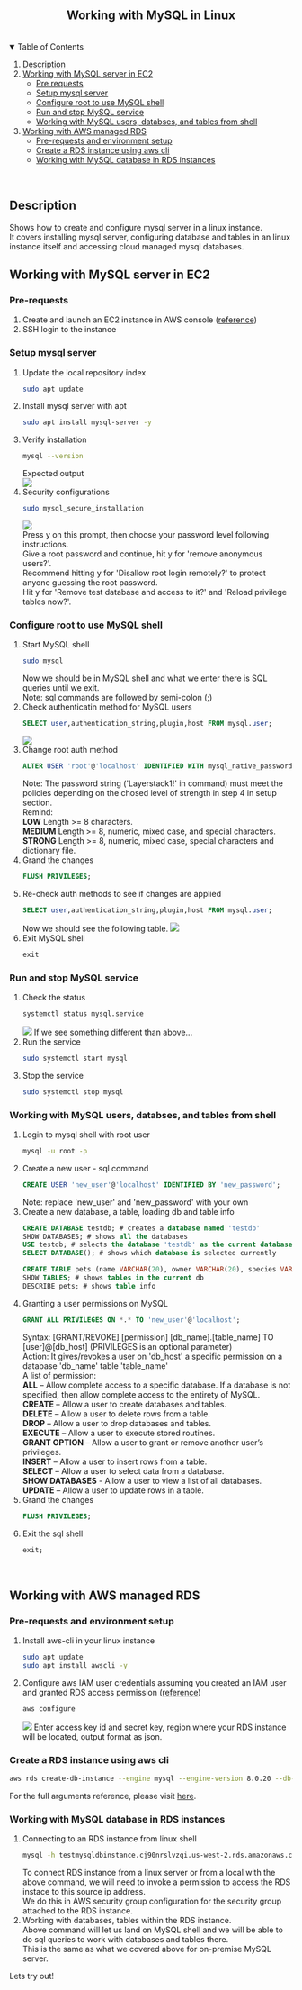 <br />
<p align="center">
  <h2 align="center">Working with MySQL in Linux</h2>
</p>


<!-- TABLE OF CONTENTS -->
<br/>
<details open="open">
  <summary>Table of Contents</summary>
  <ol>
    <li>
      <a href="#description">Description</a>
    </li>
    <li>
      <a href="#working-with-mysql-server-in-ec2">Working with MySQL server in EC2</a>
      <ul>
        <li><a href="#pre-requests">Pre requests</a></li>
        <li><a href="#setup-mysql-server">Setup mysql server</a></li>
        <li><a href="#configure-root-to-use-mysql-shell">Configure root to use MySQL shell</a></li>
        <li><a href="#run-and-stop-mysql-service">Run and stop MySQL service</a></li>
        <li><a href="#working-with-mysql-users-databses-and-tables-from-shell">Working with MySQL users, databses, and tables from shell</a></li>
      </ul>
    </li>
    <li>
      <a href="#working-with-aws-managed-rds">Working with AWS managed RDS</a>
      <ul>
        <li><a href="#pre-requests-and-environment-setup">Pre-requests and environment setup</a></li>
        <li><a href="#create-a-rds-instance-using-aws-cli">Create a RDS instance using aws cli</a></li>
        <li><a href="#working-with-mysql-database-in-rds-instances">Working with MySQL database in RDS instances</a></li>
      </ul>
    </li>
  </ol>
</details>
<br/>

## Description

Shows how to create and configure mysql server in a linux instance. <br/>
It covers installing mysql server, configuring database and tables in an linux instance itself and accessing cloud managed mysql databases.

## Working with MySQL server in EC2


### Pre-requests

1. Create and launch an EC2 instance in AWS console ([reference](https://us-west-2.console.aws.amazon.com/ec2/v2/home?region=us-west-2#LaunchInstanceWizard:))
2. SSH login to the instance


### Setup mysql server

1. Update the local repository index
   ```sh
   sudo apt update
   ```
2. Install mysql server with apt
   ```sh
   sudo apt install mysql-server -y
   ```
3. Verify installation
   ```sh
   mysql --version
   ```
   Expected output <br/>
   <img src="https://i.imgur.com/AqKqvd4.jpg"></img>
4. Security configurations
   ```sh
   sudo mysql_secure_installation
   ```
   <img src="https://i.imgur.com/SGvS339.jpg"></img><br/>
   Press y on this prompt, then choose your password level following instructions.<br/>
   Give a root password and continue, hit y for 'remove anonymous users?'.<br/>
   Recommend hitting y for 'Disallow root login remotely?' to protect anyone guessing the root password.<br/>
   Hit y for 'Remove test database and access to it?' and 'Reload privilege tables now?'.<br/>


### Configure root to use MySQL shell

1. Start MySQL shell
   ```sh
   sudo mysql
   ```
   Now we should be in MySQL shell and what we enter there is SQL queries until we exit.<br/>
   Note: sql commands are followed by semi-colon (;)
2. Check authenticatin method for MySQL users
   ```sql
   SELECT user,authentication_string,plugin,host FROM mysql.user;
   ```
   <img src="https://i.imgur.com/ZATsYQ0.jpg"></img>
3. Change root auth method
   ```sql
   ALTER USER 'root'@'localhost' IDENTIFIED WITH mysql_native_password BY 'Layerstack1!';
   ```
   Note: The password string ('Layerstack1!' in command) must meet the policies depending on the chosed level of strength in step 4 in setup section.<br/>
   Remind:<br/>
   <strong>LOW</strong> Length >= 8 characters.<br/>
   <strong>MEDIUM</strong> Length >= 8, numeric, mixed case, and special characters.<br/>
   <strong>STRONG</strong> Length >= 8, numeric, mixed case, special characters and dictionary file.<br/>
4. Grand the changes
   ```sql
   FLUSH PRIVILEGES;
   ```
5. Re-check auth methods to see if changes are applied
   ```sql
   SELECT user,authentication_string,plugin,host FROM mysql.user;
   ```
   Now we should see the following table.
   <img src="https://i.imgur.com/SsvkgVi.jpg"></img>
6. Exit MySQL shell
   ```sql
   exit
   ```


### Run and stop MySQL service

1. Check the status
   ```sh
   systemctl status mysql.service
   ```
   <img src="https://i.imgur.com/c7vCn6C.png"></img>
   If we see something different than above...
2. Run the service
   ```sh
   sudo systemctl start mysql
   ```
3. Stop the service
   ```sh
   sudo systemctl stop mysql
   ```


### Working with MySQL users, databses, and tables from shell

1. Login to mysql shell with root user
   ```sh
   mysql -u root -p
   ```
2. Create a new user - sql command
   ```sql
   CREATE USER 'new_user'@'localhost' IDENTIFIED BY 'new_password';
   ```
   Note: replace 'new_user' and 'new_password' with your own
3. Create a new database, a table, loading db and table info
   ```sql
   CREATE DATABASE testdb; # creates a database named 'testdb'
   SHOW DATABASES; # shows all the databases
   USE testdb; # selects the database 'testdb' as the current database
   SELECT DATABASE(); # shows which database is selected currently
   
   CREATE TABLE pets (name VARCHAR(20), owner VARCHAR(20), species VARCHAR(20), sex CHAR(1), birth DATE, death DATE); # creates a table 'pets' within the selected db
   SHOW TABLES; # shows tables in the current db
   DESCRIBE pets; # shows table info
   ```
4. Granting a user permissions on MySQL
   ```sql
   GRANT ALL PRIVILEGES ON *.* TO 'new_user'@'localhost';
   ```
   Syntax: [GRANT/REVOKE] [permission] [db_name].[table_name] TO [user]@[db_host] (PRIVILEGES is an optional parameter)<br/>
   Action: It gives/revokes a user on 'db_host' a specific permission on a database 'db_name' table 'table_name'<br/>
   A list of permission:<br/>
    <strong>ALL</strong> – Allow complete access to a specific database. If a database is not specified, then allow complete access to the entirety of MySQL.<br/>
    <strong>CREATE</strong> – Allow a user to create databases and tables.<br/>
    <strong>DELETE</strong> – Allow a user to delete rows from a table.<br/>
    <strong>DROP</strong> – Allow a user to drop databases and tables.<br/>
    <strong>EXECUTE</strong> – Allow a user to execute stored routines.<br/>
    <strong>GRANT OPTION</strong> – Allow a user to grant or remove another user’s privileges.<br/>
    <strong>INSERT</strong> – Allow a user to insert rows from a table.<br/>
    <strong>SELECT</strong> – Allow a user to select data from a database.<br/>
    <strong>SHOW DATABASES</strong> - Allow a user to view a list of all databases.<br/>
    <strong>UPDATE</strong> – Allow a user to update rows in a table.<br/>
5. Grand the changes
   ```sql
   FLUSH PRIVILEGES;
   ```
6. Exit the sql shell
   ```sql
   exit;
   ```
<br/>

## Working with AWS managed RDS

### Pre-requests and environment setup

1. Install aws-cli in your linux instance
   ```sh
   sudo apt update
   sudo apt install awscli -y
   ```
2. Configure aws IAM user credentials assuming you created an IAM user and granted RDS access permission ([reference](https://docs.aws.amazon.com/IAM/latest/UserGuide/id_users_create.html#id_users_create_console))
   ```sh
   aws configure
   ```
   <img src="https://i.imgur.com/DPpag3q.jpg"></img>
   Enter access key id and secret key, region where your RDS instance will be located, output format as json.<br/>

### Create a RDS instance using aws cli

   ```sh
   aws rds create-db-instance --engine mysql --engine-version 8.0.20 --db-instance-identifier testmysqldbinstance --allocated-storage 20 --db-instance-class db.t2.micro --master-username admin --master-user-password Adminpassword1! --backup-retention-period 0 --storage-type standard --port 3306 --publicly-accessible
   ```
   For the full arguments reference, please visit [here](https://docs.aws.amazon.com/cli/latest/reference/rds/create-db-instance.html?highlight=performance%20insights).

### Working with MySQL database in RDS instances

1. Connecting to an RDS instance from linux shell
   ```sh
   mysql -h testmysqldbinstance.cj90nrslvzqi.us-west-2.rds.amazonaws.com -P 3306 -u admin -p
   ```
   To connect RDS instance from a linux server or from a local with the above command, we will need to invoke a permission to access the RDS instace to this source ip address.<br/>
   We do this in AWS security group configuration for the security group attached to the RDS instance.
2. Working with databases, tables within the RDS instance.<br/>
   Above command will let us land on MySQL shell and we will be able to do sql queries to work with databases and tables there.<br/>
   This is the same as what we covered above for on-premise MySQL server.<br/>

Lets try out!
